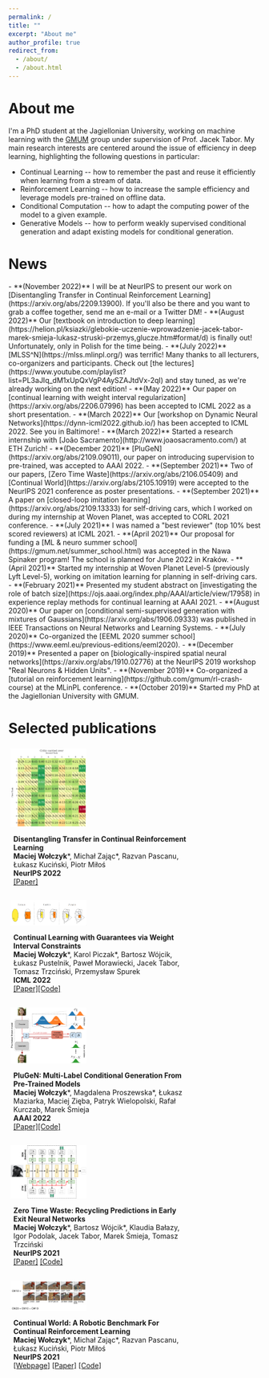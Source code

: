 ```yaml
---
permalink: /
title: ""
excerpt: "About me"
author_profile: true
redirect_from: 
  - /about/
  - /about.html
---
```


<h1 id="aboutme"> About me </h1>

I'm a PhD student at the Jagiellonian University, working on machine learning with the [GMUM](https://gmum.net) group under supervision of Prof. Jacek Tabor. My main research interests are centered around the issue of efficiency in deep learning, highlighting the following questions in particular:
- Continual Learning -- how to remember the past and reuse it efficiently when learning from a stream of data.
- Reinforcement Learning  -- how to increase the sample efficiency and leverage models pre-trained on offline data.
- Conditional Computation  -- how to adapt the computing power of the model to a given example.
- Generative Models -- how to perform weakly supervised conditional generation and adapt existing models for conditional generation.


<h1 id="news"> News </h1>
- **(November 2022)** I will be at NeurIPS to present our work on [Disentangling Transfer in Continual Reinforcement Learning](https://arxiv.org/abs/2209.13900). If you'll also be there and you want to grab a coffee together, send me an e-mail or a Twitter DM!
- **(August 2022)** Our [textbook on introduction to deep learning](https://helion.pl/ksiazki/glebokie-uczenie-wprowadzenie-jacek-tabor-marek-smieja-lukasz-struski-przemys,glucze.htm#format/d) is finally out! Unfortunately, only in Polish for the time being.
- **(July 2022)** [MLSS^N](https://mlss.mlinpl.org/) was terrific! Many thanks to all lecturers, co-organizers and participants. Check out [the lectures](https://www.youtube.com/playlist?list=PL3aJIq_dM1xUpQxVgP4AySZAJtdVx-2qI) and stay tuned, as we're already working on the next edition!
- **(May 2022)** Our paper on [continual learning with weight interval regularization](https://arxiv.org/abs/2206.07996) has been accepted to ICML 2022 as a short presentation.
- **(March 2022)** Our [workshop on Dynamic Neural Networks](https://dynn-icml2022.github.io/) has been accepted to ICML 2022. See you in Baltimore!
- **(March 2022)** Started a research internship with [João Sacramento](http://www.joaosacramento.com/) at ETH Zurich!
- **(December 2021)** [PluGeN](https://arxiv.org/abs/2109.09011), our paper on introducing supervision to pre-trained, was accepted to AAAI 2022.
- **(September 2021)** Two of our papers, [Zero Time Waste](https://arxiv.org/abs/2106.05409) and [Continual World](https://arxiv.org/abs/2105.10919) were accepted to the NeurIPS 2021 conference as poster presentations.
- **(September 2021)** A paper on [closed-loop imitation learning](https://arxiv.org/abs/2109.13333) for self-driving cars, which I worked on during my internship at Woven Planet, was accepted to CORL 2021 conference.
- **(July 2021)** I was named a "best reviewer" (top 10% best scored reviewers) at ICML 2021.
- **(April 2021)** Our proposal for funding a [ML & neuro summer school](https://gmum.net/summer_school.html) was accepted in the Nawa Spinaker program! The school is planned for June 2022 in Kraków.
- **(April 2021)** Started my internship at Woven Planet Level-5 (previously Lyft Level-5), working on imitation learning for planning in self-driving cars.
- **(February 2021)** Presented my student abstract on [investigating the role of batch size](https://ojs.aaai.org/index.php/AAAI/article/view/17958) in experience replay methods for continual learning at AAAI 2021. 
- **(August 2020)** Our paper on [conditional semi-supervised generation with mixtures of Gaussians](https://arxiv.org/abs/1906.09333) was published in IEEE Transactions on Neural Networks and Learning Systems. 
- **(July 2020)** Co-organized the [EEML 2020 summer school](https://www.eeml.eu/previous-editions/eeml2020).
- **(December 2019)** Presented a paper on [biologically-inspired spatial neural networks](https://arxiv.org/abs/1910.02776) at the NeurIPS 2019 workshop "Real Neurons & Hidden Units".
- **(November 2019)** Co-organized a [tutorial on reinforcement learning](https://github.com/gmum/rl-crash-course) at the MLinPL conference.
- **(October 2019)** Started my PhD at the Jagiellonian University with GMUM.


<h1 id="publications"> Selected publications </h1>
<div style="margin-bottom: 1em">
    <img src="/images/disentangling_transfer.png" alt="Example transfer matrix from the paper" style="width: 30%; display: inline-block; vertical-align: middle; padding: 5px">
    <div style="display: inline-block; padding: 10px; vertical-align: middle; width: 70%">
        <strong>Disentangling Transfer in Continual Reinforcement Learning</strong> <br/>
        <b>Maciej Wołczyk</b>*, Michał Zając*, Razvan Pascanu, Łukasz Kuciński, Piotr Miłoś<br/>
        <b>NeurIPS 2022</b> <br/>
        <a href="https://arxiv.org/abs/2209.13900">[Paper]</a>
    </div>
</div>

<div style="margin-bottom: 1em">
    <img src="/images/intercontinet.png" alt="General idea of InterContiNet" style="width: 30%; display: inline-block; vertical-align: middle; padding: 5px">
    <div style="display: inline-block; padding: 10px; vertical-align: middle; width: 70%">
        <strong>Continual Learning with Guarantees via Weight Interval Constraints </strong> <br/>
        <b>Maciej Wołczyk</b>*, Karol Piczak*, Bartosz Wójcik, Łukasz Pustelnik, Paweł Morawiecki, Jacek Tabor, Tomasz Trzciński, Przemysław Spurek <br/>
        <b>ICML 2022</b> <br/>
        <a href="https://arxiv.org/abs/2206.07996">[Paper]</a><a href="https://github.com/gmum/InterContiNet">[Code]</a>
    </div>
</div>

<div style="margin-bottom: 1em">
    <img src="/images/plugen.png" alt="Scheme of PluGeN" style="width: 30%; display: inline-block; vertical-align: middle; padding: 5px">
    <div style="display: inline-block; padding: 10px; vertical-align: middle; width: 70%">
        <strong>PluGeN: Multi-Label Conditional Generation From Pre-Trained Models</strong> <br/>
        <b>Maciej Wołczyk</b>*, Magdalena Proszewska*, Łukasz Maziarka, Maciej Zięba, Patryk Wielopolski, Rafał Kurczab, Marek Śmieja <br/>
        <b>AAAI 2022</b> <br/>
        <a href="https://arxiv.org/abs/2109.09011">[Paper]</a><a href="https://github.com/gmum/plugen">[Code]</a>
    </div>
</div>

<div style="margin-bottom: 1em">
    <img src="/images/ztw.png" alt="Scheme of the Zero Time Waste model" style="width: 30%; display: inline-block; vertical-align: middle; padding: 5px">
    <div style="display: inline-block; padding: 10px; vertical-align: middle; width: 70%">
        <strong>Zero Time Waste: Recycling Predictions in Early Exit Neural Networks</strong> <br/>
        <b>Maciej Wołczyk</b>*, Bartosz Wójcik*, Klaudia Bałazy, Igor Podolak, Jacek Tabor, Marek Śmieja, Tomasz Trzciński <br/>
        <b>NeurIPS 2021</b> <br/>
        <a href="https://arxiv.org/abs/2106.05409">[Paper]</a> <a href="https://github.com/gmum/Zero-Time-Waste">[Code]</a>
    </div>
</div>



<div style="margin-bottom: 1em">
    <img src="/images/continual_world.png" alt="CW20 from Continual World" style="width: 30%; display: inline-block; vertical-align: middle; padding: 5px">
    <div style="display: inline-block; padding: 10px; vertical-align: middle; width: 70%">
        <strong>Continual World: A Robotic Benchmark For Continual Reinforcement Learning</strong> <br/>
        <b>Maciej Wołczyk</b>*, Michał Zając*, Razvan Pascanu, Łukasz Kuciński, Piotr Miłoś <br/>
        <b>NeurIPS 2021</b> <br/>
        <a href="https://github.com/awarelab/continual_world">[Webpage]</a> <a href="https://arxiv.org/abs/2105.10919">[Paper]</a> <a href="https://github.com/awarelab/continual_world">[Code]</a>
    </div>
</div>
